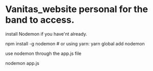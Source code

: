 # Vanitas_website personal for the band to access.

install Nodemon if you have'nt already. 

npm install -g nodemon # or using yarn: yarn global add nodemon

use nodemon through the app.js file 

nodemon app.js
